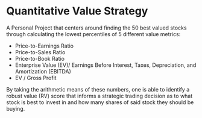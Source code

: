 # Quantitative Value Strategy
  A Personal Project that centers around finding the 50 best valued stocks through calculating the lowest percentiles of 5 different value metrics:
  * Price-to-Earnings Ratio
  * Price-to-Sales Ratio
  * Price-to-Book Ratio
  * Enterprise Value (EV)/ Earnings Before Interest, Taxes, Depreciation, and Amortization (EBITDA)
  * EV / Gross Profit

By taking the arithmetic means of these numbers, one is able to identify a robust value (RV) score that informs a strategic trading decision as to what stock is best to invest in and how many shares of said stock they should be buying. 
